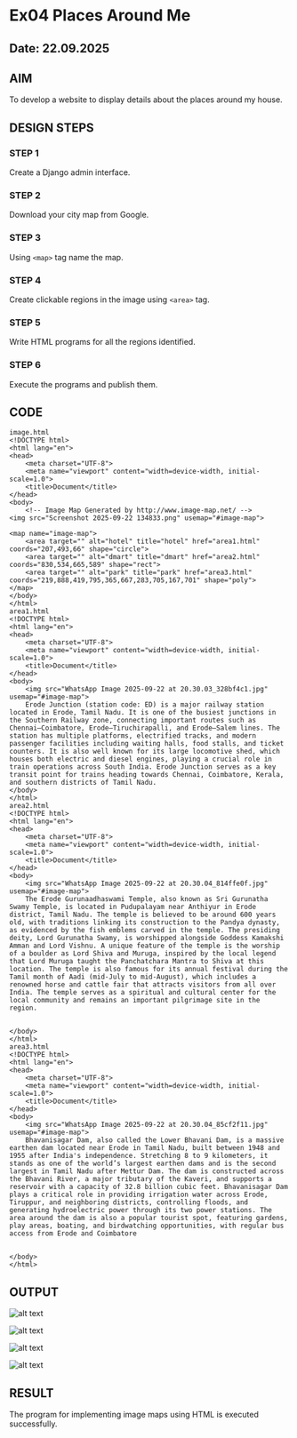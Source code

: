 # Ex04 Places Around Me
## Date: 22.09.2025

## AIM
To develop a website to display details about the places around my house.

## DESIGN STEPS

### STEP 1
Create a Django admin interface.

### STEP 2
Download your city map from Google.

### STEP 3
Using ```<map>``` tag name the map.

### STEP 4
Create clickable regions in the image using ```<area>``` tag.

### STEP 5
Write HTML programs for all the regions identified.

### STEP 6
Execute the programs and publish them.

## CODE
```
image.html
<!DOCTYPE html>
<html lang="en">
<head>
    <meta charset="UTF-8">
    <meta name="viewport" content="width=device-width, initial-scale=1.0">
    <title>Document</title>
</head>
<body>
    <!-- Image Map Generated by http://www.image-map.net/ -->
<img src="Screenshot 2025-09-22 134833.png" usemap="#image-map">

<map name="image-map">
    <area target="" alt="hotel" title="hotel" href="area1.html" coords="207,493,66" shape="circle">
    <area target="" alt="dmart" title="dmart" href="area2.html" coords="830,534,665,589" shape="rect">
    <area target="" alt="park" title="park" href="area3.html" coords="219,888,419,795,365,667,283,705,167,701" shape="poly">
</map>
</body>
</html>
area1.html
<!DOCTYPE html>
<html lang="en">
<head>
    <meta charset="UTF-8">
    <meta name="viewport" content="width=device-width, initial-scale=1.0">
    <title>Document</title>
</head>
<body>
    <img src="WhatsApp Image 2025-09-22 at 20.30.03_328bf4c1.jpg" usemap="#image-map">
    Erode Junction (station code: ED) is a major railway station located in Erode, Tamil Nadu. It is one of the busiest junctions in the Southern Railway zone, connecting important routes such as Chennai–Coimbatore, Erode–Tiruchirapalli, and Erode–Salem lines. The station has multiple platforms, electrified tracks, and modern passenger facilities including waiting halls, food stalls, and ticket counters. It is also well known for its large locomotive shed, which houses both electric and diesel engines, playing a crucial role in train operations across South India. Erode Junction serves as a key transit point for trains heading towards Chennai, Coimbatore, Kerala, and southern districts of Tamil Nadu.
</body>
</html>
area2.html
<!DOCTYPE html>
<html lang="en">
<head>
    <meta charset="UTF-8">
    <meta name="viewport" content="width=device-width, initial-scale=1.0">
    <title>Document</title>
</head>
<body>
    <img src="WhatsApp Image 2025-09-22 at 20.30.04_814ffe0f.jpg" usemap="#image-map">
    The Erode Gurunaadhaswami Temple, also known as Sri Gurunatha Swamy Temple, is located in Pudupalayam near Anthiyur in Erode district, Tamil Nadu. The temple is believed to be around 600 years old, with traditions linking its construction to the Pandya dynasty, as evidenced by the fish emblems carved in the temple. The presiding deity, Lord Gurunatha Swamy, is worshipped alongside Goddess Kamakshi Amman and Lord Vishnu. A unique feature of the temple is the worship of a boulder as Lord Shiva and Muruga, inspired by the local legend that Lord Muruga taught the Panchatchara Mantra to Shiva at this location. The temple is also famous for its annual festival during the Tamil month of Aadi (mid-July to mid-August), which includes a renowned horse and cattle fair that attracts visitors from all over India. The temple serves as a spiritual and cultural center for the local community and remains an important pilgrimage site in the region.
    

</body>
</html>
area3.html
<!DOCTYPE html>
<html lang="en">
<head>
    <meta charset="UTF-8">
    <meta name="viewport" content="width=device-width, initial-scale=1.0">
    <title>Document</title>
</head>
<body>
    <img src="WhatsApp Image 2025-09-22 at 20.30.04_85cf2f11.jpg" usemap="#image-map">
    Bhavanisagar Dam, also called the Lower Bhavani Dam, is a massive earthen dam located near Erode in Tamil Nadu, built between 1948 and 1955 after India's independence. Stretching 8 to 9 kilometers, it stands as one of the world’s largest earthen dams and is the second largest in Tamil Nadu after Mettur Dam. The dam is constructed across the Bhavani River, a major tributary of the Kaveri, and supports a reservoir with a capacity of 32.8 billion cubic feet. Bhavanisagar Dam plays a critical role in providing irrigation water across Erode, Tiruppur, and neighboring districts, controlling floods, and generating hydroelectric power through its two power stations. The area around the dam is also a popular tourist spot, featuring gardens, play areas, boating, and birdwatching opportunities, with regular bus access from Erode and Coimbatore
    

</body>
</html>
```

## OUTPUT

![alt text](<Screenshot 2025-09-22 134833.png>)

![alt text](<Screenshot 2025-09-22 220023.png>)

![alt text](<Screenshot 2025-09-22 220044.png>)

![alt text](<Screenshot 2025-09-22 220103.png>)


## RESULT
The program for implementing image maps using HTML is executed successfully.
